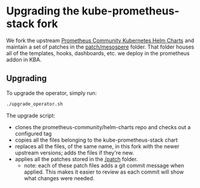 # Upgrading the kube-prometheus-stack fork

We fork the upstream [Prometheus Community Kubernetes Helm Charts](https://github.com/prometheus-community/helm-charts) and maintain a set of patches in the [patch/mesospere](./patch/mesosphere) folder. That folder houses all of the templates, hooks, dashboards, etc. we deploy in the prometheus addon in KBA.

## Upgrading

To upgrade the operator, simply run:
```sh
./upgrade_operator.sh
```

The upgrade script:
- clones the prometheus-community/helm-charts repo and checks out a configured tag
- copies all the files belonging to the kube-prometheus-stack chart
- replaces all the files, of the same name, in this fork with the newer upstream versions; adds the files if they're new.
- applies all the patches stored in the [/patch](./patch) folder.
  - note: each of these patch files adds a git commit message when applied. This makes it easier to review as each commit will show what changes were needed.
